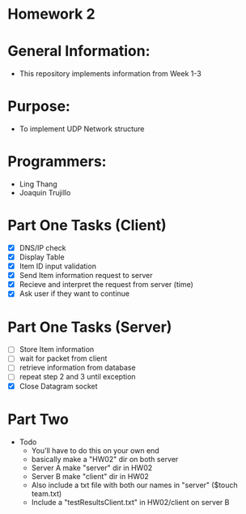 # Homework 2

# General Information: 
* This repository implements information from Week 1-3

# Purpose: 
* To implement UDP Network structure

# Programmers: 
* Ling Thang 
* Joaquin Trujillo 

# Part One Tasks (Client)

- [x] DNS/IP check
- [x] Display Table
- [x] Item ID input validation
- [x] Send Item information request to server
- [x] Recieve and interpret the request from server (time)
- [x] Ask user if they want to continue

# Part One Tasks (Server)

- [ ] Store Item information
- [ ] wait for packet from client
- [ ] retrieve information from database
- [ ] repeat step 2 and 3 until exception 
- [x] Close Datagram socket

# Part Two 
* Todo
    * You'll have to do this on your own end 
    * basically make a "HW02" dir on both server 
    * Server A make "server" dir in HW02 
    * Server B make "client" dir in HW02 
    * Also include a txt file with both our names in "server" ($touch team.txt)
    * Include a "testResultsClient.txt" in HW02/client on server B 
